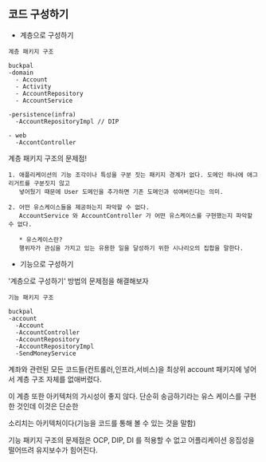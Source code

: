 ## 코드 구성하기

* 계층으로 구성하기

```
계층 패키지 구조

buckpal
-domain
  - Account
  - Activity
  - AccountRepository
  - AccountService

-persistence(infra)
  -AccountRepositoryImpl // DIP

- web
  -AccontController
```

계층 패키지 구조의 문제점!
```
1. 애플리케이션의 기능 조각이나 특성을 구분 짓는 패키지 경계가 없다. 도메인 하나에 애그리거트를 구분짓지 않고 
   넣어뒀기 때문에 User 도메인을 추가하면 기존 도메인과 섞여버린다는 의미.

2. 어떤 유스케이스들을 제공하는지 파악할 수 없다.
   AccountService 와 AccountController 가 어떤 유스케이스를 구현했는지 파악할 수 없다.
   
   * 유스케이스란? 
   행위자가 관심을 가지고 있는 유용한 일을 달성하기 위한 시나리오의 집합을 말한다.
```

* 기능으로 구성하기

'계층으로 구성하기' 방법의 문제점을 해결해보자
```
기능 패키지 구조

buckpal
-account
  -Account
  -AccountController
  -AccountRepository
  -AccountRepositoryImpl
  -SendMoneyService
```

계좌와 관련된 모든 코드들(컨트롤러,인프라,서비스)을 최상위 account 패키지에 넣어서 계층 구조 자체를 없애버렸다.

이 계층 또한 아키텍처의 가시성이 좋지 않다. 단순히 송금하기라는 유스 케이스를 구현한 것인데 이것은 단순한 

소리치는 아키텍처이다(기능을 코드를 통해 볼 수 있는 것을 말함)

기능 패키지 구조의 문제점은 OCP, DIP, DI 를 적용할 수 없고 어플리케이션 응집성을 떨어뜨려 유지보수가 힘어진다.



